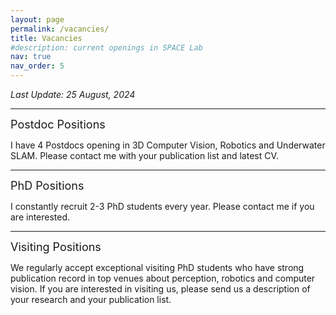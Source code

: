 ```yaml
---
layout: page
permalink: /vacancies/
title: Vacancies
#description: current openings in SPACE Lab
nav: true
nav_order: 5
---
```


*Last Update: 25 August, 2024*

---
<font size="4"> Postdoc Positions </font>

I have 4 Postdocs opening in 3D Computer Vision, Robotics and Underwater SLAM. Please contact me with your publication list and latest CV.

---
<font size="4"> PhD Positions </font>

I constantly recruit 2-3 PhD students every year. Please contact me if you are interested. 

---
<font size="4"> Visiting Positions </font>

We regularly accept exceptional visiting PhD students who have strong publication record in top venues about perception, robotics and computer vision. If you are interested in visiting us, please send us a description of your research and your publication list.
